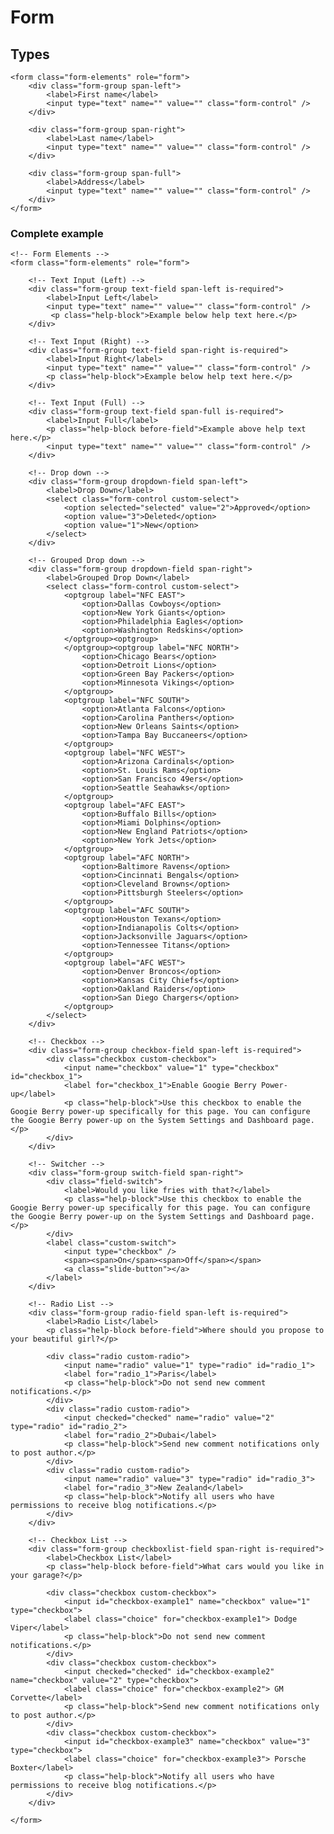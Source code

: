 # Form

## Types

    <form class="form-elements" role="form">
        <div class="form-group span-left">
            <label>First name</label>
            <input type="text" name="" value="" class="form-control" />
        </div>

        <div class="form-group span-right">
            <label>Last name</label>
            <input type="text" name="" value="" class="form-control" />
        </div>

        <div class="form-group span-full">
            <label>Address</label>
            <input type="text" name="" value="" class="form-control" />
        </div>
    </form>

### Complete example

    <!-- Form Elements -->
    <form class="form-elements" role="form">

        <!-- Text Input (Left) -->
        <div class="form-group text-field span-left is-required">
            <label>Input Left</label>
            <input type="text" name="" value="" class="form-control" />
             <p class="help-block">Example below help text here.</p>
        </div>

        <!-- Text Input (Right) -->
        <div class="form-group text-field span-right is-required">
            <label>Input Right</label>
            <input type="text" name="" value="" class="form-control" />
            <p class="help-block">Example below help text here.</p>
        </div>

        <!-- Text Input (Full) -->
        <div class="form-group text-field span-full is-required">
            <label>Input Full</label>
            <p class="help-block before-field">Example above help text here.</p>
            <input type="text" name="" value="" class="form-control" />
        </div>

        <!-- Drop down -->
        <div class="form-group dropdown-field span-left">
            <label>Drop Down</label>
            <select class="form-control custom-select">
                <option selected="selected" value="2">Approved</option>
                <option value="3">Deleted</option>
                <option value="1">New</option>
            </select>
        </div>

        <!-- Grouped Drop down -->
        <div class="form-group dropdown-field span-right">
            <label>Grouped Drop Down</label>
            <select class="form-control custom-select">
                <optgroup label="NFC EAST">
                    <option>Dallas Cowboys</option>
                    <option>New York Giants</option>
                    <option>Philadelphia Eagles</option>
                    <option>Washington Redskins</option>
                </optgroup><optgroup>
                </optgroup><optgroup label="NFC NORTH">
                    <option>Chicago Bears</option>
                    <option>Detroit Lions</option>
                    <option>Green Bay Packers</option>
                    <option>Minnesota Vikings</option>
                </optgroup>
                <optgroup label="NFC SOUTH">
                    <option>Atlanta Falcons</option>
                    <option>Carolina Panthers</option>
                    <option>New Orleans Saints</option>
                    <option>Tampa Bay Buccaneers</option>
                </optgroup>
                <optgroup label="NFC WEST">
                    <option>Arizona Cardinals</option>
                    <option>St. Louis Rams</option>
                    <option>San Francisco 49ers</option>
                    <option>Seattle Seahawks</option>
                </optgroup>
                <optgroup label="AFC EAST">
                    <option>Buffalo Bills</option>
                    <option>Miami Dolphins</option>
                    <option>New England Patriots</option>
                    <option>New York Jets</option>
                </optgroup>
                <optgroup label="AFC NORTH">
                    <option>Baltimore Ravens</option>
                    <option>Cincinnati Bengals</option>
                    <option>Cleveland Browns</option>
                    <option>Pittsburgh Steelers</option>
                </optgroup>
                <optgroup label="AFC SOUTH">
                    <option>Houston Texans</option>
                    <option>Indianapolis Colts</option>
                    <option>Jacksonville Jaguars</option>
                    <option>Tennessee Titans</option>
                </optgroup>
                <optgroup label="AFC WEST">
                    <option>Denver Broncos</option>
                    <option>Kansas City Chiefs</option>
                    <option>Oakland Raiders</option>
                    <option>San Diego Chargers</option>
                </optgroup>
            </select>
        </div>

        <!-- Checkbox -->
        <div class="form-group checkbox-field span-left is-required">
            <div class="checkbox custom-checkbox">
                <input name="checkbox" value="1" type="checkbox" id="checkbox_1">
                <label for="checkbox_1">Enable Googie Berry Power-up</label>
                <p class="help-block">Use this checkbox to enable the Googie Berry power-up specifically for this page. You can configure the Googie Berry power-up on the System Settings and Dashboard page.</p>
            </div>
        </div>

        <!-- Switcher -->
        <div class="form-group switch-field span-right">
            <div class="field-switch">
                <label>Would you like fries with that?</label>
                <p class="help-block">Use this checkbox to enable the Googie Berry power-up specifically for this page. You can configure the Googie Berry power-up on the System Settings and Dashboard page.</p>
            </div>
            <label class="custom-switch">
                <input type="checkbox" />
                <span><span>On</span><span>Off</span></span>
                <a class="slide-button"></a>
            </label>
        </div>

        <!-- Radio List -->
        <div class="form-group radio-field span-left is-required">
            <label>Radio List</label>
            <p class="help-block before-field">Where should you propose to your beautiful girl?</p>

            <div class="radio custom-radio">
                <input name="radio" value="1" type="radio" id="radio_1">
                <label for="radio_1">Paris</label>
                <p class="help-block">Do not send new comment notifications.</p>
            </div>
            <div class="radio custom-radio">
                <input checked="checked" name="radio" value="2" type="radio" id="radio_2">
                <label for="radio_2">Dubai</label>
                <p class="help-block">Send new comment notifications only to post author.</p>
            </div>
            <div class="radio custom-radio">
                <input name="radio" value="3" type="radio" id="radio_3">
                <label for="radio_3">New Zealand</label>
                <p class="help-block">Notify all users who have permissions to receive blog notifications.</p>
            </div>
        </div>

        <!-- Checkbox List -->
        <div class="form-group checkboxlist-field span-right is-required">
            <label>Checkbox List</label>
            <p class="help-block before-field">What cars would you like in your garage?</p>

            <div class="checkbox custom-checkbox">
                <input id="checkbox-example1" name="checkbox" value="1" type="checkbox">
                <label class="choice" for="checkbox-example1"> Dodge Viper</label>
                <p class="help-block">Do not send new comment notifications.</p>
            </div>
            <div class="checkbox custom-checkbox">
                <input checked="checked" id="checkbox-example2" name="checkbox" value="2" type="checkbox">
                <label class="choice" for="checkbox-example2"> GM Corvette</label>
                <p class="help-block">Send new comment notifications only to post author.</p>
            </div>
            <div class="checkbox custom-checkbox">
                <input id="checkbox-example3" name="checkbox" value="3" type="checkbox">
                <label class="choice" for="checkbox-example3"> Porsche Boxter</label>
                <p class="help-block">Notify all users who have permissions to receive blog notifications.</p>
            </div>
        </div>

    </form>

